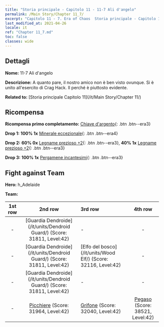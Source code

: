 ```yaml
---
title: "Storia principale - Capitolo 11 - 11-7 Ali d'angelo"
permalink: /Main Story/Chapter 11_7/
excerpt: "Capitolo 11 - 7. Era of Chaos  Storia principale - Capitolo 11_7. 11-7 Ali d'angelo"
last_modified_at: 2021-04-26
locale: it
ref: "Chapter 11_7.md"
toc: false
classes: wide
---
```


## Dettagli

 **Nome:** 11-7 Ali d'angelo

 **Descrizione:** A quanto pare, il nostro amico non è ben visto ovunque. Si è unito all'esercito di Crag Hack. Il perché è piuttosto evidente.

 **Related to:** [Storia principale Capitolo 11](/it/Main Story/Chapter 11/)

## Ricompensa

 **Ricompensa primo completamento:** [Chiave d'argento](/ItemsIT/con_693/){: .btn .btn--era3}

 **Drop 1:** **100% 1x** [Minerale eccezionale](/ItemsIT/mat_33/){: .btn .btn--era4}

 **Drop 2:** **60% 0x** [Legname prezioso +2](/ItemsIT/mat_27/){: .btn .btn--era3}, **40% 1x** [Legname prezioso +2](/ItemsIT/mat_27/){: .btn .btn--era3}

 **Drop 3:** **100% 1x** [Pergamene incantesimi](/ItemsIT/con_694/){: .btn .btn--era3}


## Fight against Team
 **Hero:** h_Adelaide

 **Team:**


  | 1st row | 2nd row | 3rd row | 4th row |
  |:----:|:----:|:----|:----:|
  | - | [Guardia Dendroide](/it/units/Dendroid Guard/) (Score: 31811, Level:42)  | - | - |
  | - | [Guardia Dendroide](/it/units/Dendroid Guard/) (Score: 31811, Level:42)  | [Elfo del bosco](/it/units/Wood Elf/) (Score: 32116, Level:42)  | - |
  | - | [Guardia Dendroide](/it/units/Dendroid Guard/) (Score: 31811, Level:42)  | - | - |
  | - | [Picchiere](/it/units/Pikeman/) (Score: 31964, Level:42)  | [Grifone](/it/units/Griffin/) (Score: 32040, Level:42)  | [Pegaso](/it/units/Pegasus/) (Score: 38521, Level:42)  |



